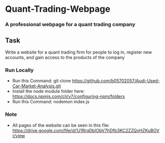 # Quant-Trading-Webpage

### A professional webpage for a quant trading company

## Task
Write a website for a quant trading firm for people to log in, register new accounts, and gain access to the products of the company

### Run Locally
* Run this Command: git clone <https://github.com/b05702057/Audi-Used-Car-Market-Analysis.git>
* Install the node module folder here: https://docs.npmjs.com/cli/v7/configuring-npm/folders
* Run this Command: nodemon index.js

### Note
* All pages of the website can be seen in this file: https://drive.google.com/file/d/1J1RrqDbIObV7hDfb3KC2ZZQvHZKuBOVr/view

